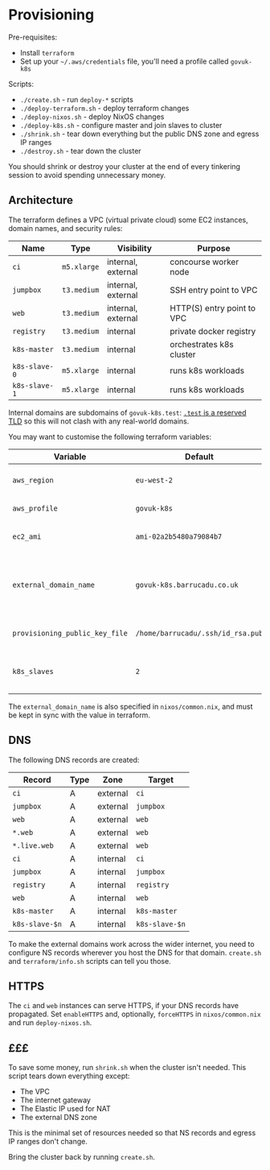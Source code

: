 Provisioning
============

Pre-requisites:

- Install `terraform`
- Set up your `~/.aws/credentials` file, you'll need a profile called `govuk-k8s`

Scripts:

- `./create.sh` - run `deploy-*` scripts
- `./deploy-terraform.sh` - deploy terraform changes
- `./deploy-nixos.sh` - deploy NixOS changes
- `./deploy-k8s.sh` - configure master and join slaves to cluster
- `./shrink.sh` - tear down everything but the public DNS zone and egress IP ranges
- `./destroy.sh` - tear down the cluster

You should shrink or destroy your cluster at the end of every
tinkering session to avoid spending unnecessary money.


Architecture
------------

The terraform defines a VPC (virtual private cloud) some EC2
instances, domain names, and security rules:

| Name          | Type        | Visibility         | Purpose                    |
| ------------- | ----------- | ------------------ | -------------------------- |
| `ci`          | `m5.xlarge` | internal, external | concourse worker node      |
| `jumpbox`     | `t3.medium` | internal, external | SSH entry point to VPC     |
| `web`         | `t3.medium` | internal, external | HTTP(S) entry point to VPC |
| `registry`    | `t3.medium` | internal           | private docker registry    |
| `k8s-master`  | `t3.medium` | internal           | orchestrates k8s cluster   |
| `k8s-slave-0` | `m5.xlarge` | internal           | runs k8s workloads         |
| `k8s-slave-1` | `m5.xlarge` | internal           | runs k8s workloads         |

Internal domains are subdomains of `govuk-k8s.test`: [`.test` is a
reserved TLD][] so this will not clash with any real-world domains.

[`.test` is a reserved TLD]: https://tools.ietf.org/html/rfc2606

You may want to customise the following terraform variables:

| Variable                       | Default                           | Meaning                                              |
| ------------------------------ | --------------------------------- | ---------------------------------------------------- |
| `aws_region`                   | `eu-west-2`                       | where the infrastructure is created                  |
| `aws_profile`                  | `govuk-k8s`                       | credentials profile to use                           |
| `ec2_ami`                      | `ami-02a2b5480a79084b7`           | AMI to use (region-specific)                         |
| `external_domain_name`         | `govuk-k8s.barrucadu.co.uk`       | publicly-visible domains will be a subdomain of this |
| `provisioning_public_key_file` | `/home/barrucadu/.ssh/id_rsa.pub` | SSH public key to use for provisioning               |
| `k8s_slaves`                   | `2`                               | number of k8s-slave instances to create              |

The `external_domain_name` is also specified in `nixos/common.nix`,
and must be kept in sync with the value in terraform.


DNS
---

The following DNS records are created:

| Record             | Type | Zone     | Target         |
| ------------------ | ---- | -------- | -------------- |
| `ci`               | A    | external | `ci`           |
| `jumpbox`          | A    | external | `jumpbox`      |
| `web`              | A    | external | `web`          |
| `*.web`            | A    | external | `web`          |
| `*.live.web`       | A    | external | `web`          |
| `ci`               | A    | internal | `ci`           |
| `jumpbox`          | A    | internal | `jumpbox`      |
| `registry`         | A    | internal | `registry`     |
| `web`              | A    | internal | `web`          |
| `k8s-master`       | A    | internal | `k8s-master`   |
| `k8s-slave-$n`     | A    | internal | `k8s-slave-$n` |

To make the external domains work across the wider internet, you need
to configure NS records wherever you host the DNS for that domain.
`create.sh` and `terraform/info.sh` scripts can tell you those.


HTTPS
-----

The `ci` and `web` instances can serve HTTPS, if your DNS records have
propagated.  Set `enableHTTPS` and, optionally, `forceHTTPS` in
`nixos/common.nix` and run `deploy-nixos.sh`.


£££
---

To save some money, run `shrink.sh` when the cluster isn't needed.
This script tears down everything except:

- The VPC
- The internet gateway
- The Elastic IP used for NAT
- The external DNS zone

This is the minimal set of resources needed so that NS records and
egress IP ranges don't change.

Bring the cluster back by running `create.sh`.
